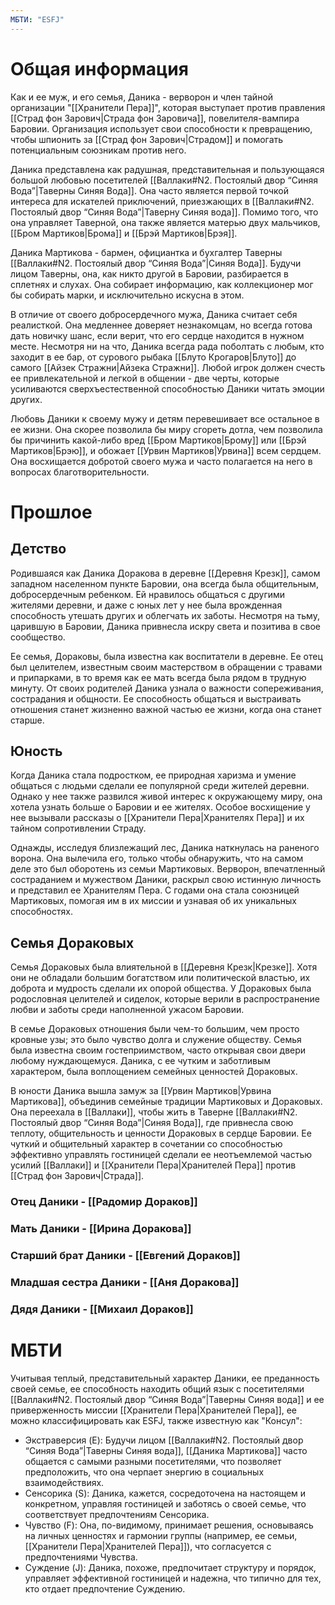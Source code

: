 ```yaml
---
МБТИ: "ESFJ"
---
```

# Общая информация

Как и ее муж, и его семья, Даника - верворон и член тайной организации "[[Хранители Пера]]", которая выступает против правления [[Страд фон Зарович|Страда фон Заровича]], повелителя-вампира Баровии. Организация использует свои способности к превращению, чтобы шпионить за [[Страд фон Зарович|Страдом]] и помогать потенциальным союзникам против него.

Даника представлена как радушная, представительная и пользующаяся большой любовью посетителей [[Валлаки#N2. Постоялый двор “Синяя Вода”|Таверны Синяя Вода]]. Она часто является первой точкой интереса для искателей приключений, приезжающих в [[Валлаки#N2. Постоялый двор “Синяя Вода”|Таверну Синяя вода]]. Помимо того, что она управляет Таверной, она также является матерью двух мальчиков, [[Бром Мартиков|Брома]] и [[Брэй Мартиков|Брэя]].

Даника Мартикова - бармен, официантка и бухгалтер Таверны [[Валлаки#N2. Постоялый двор “Синяя Вода”|Синяя Вода]]. Будучи лицом Таверны, она, как никто другой в Баровии, разбирается в сплетнях и слухах. Она собирает информацию, как коллекционер мог бы собирать марки, и исключительно искусна в этом.

В отличие от своего добросердечного мужа, Даника считает себя реалисткой. Она медленнее доверяет незнакомцам, но всегда готова дать новичку шанс, если верит, что его сердце находится в нужном месте. Несмотря ни на что, Даника всегда рада поболтать с любым, кто заходит в ее бар, от сурового рыбака [[Блуто Крогаров|Блуто]] до самого [[Айзек Стражни|Айзека Стражни]]. Любой игрок должен счесть ее привлекательной и легкой в общении - две черты, которые усиливаются сверхъестественной способностью Даники читать эмоции других.

Любовь Даники к своему мужу и детям перевешивает все остальное в ее жизни. Она скорее позволила бы миру сгореть дотла, чем позволила бы причинить какой-либо вред [[Бром Мартиков|Брому]] или [[Брэй Мартиков|Брэю]], и обожает [[Урвин Мартиков|Урвина]] всем сердцем. Она восхищается добротой своего мужа и часто полагается на него в вопросах благотворительности.

# Прошлое

## Детство

Родившаяся как Даника Доракова в деревне [[Деревня Крезк]], самом западном населенном пункте Баровии, она всегда была общительным, добросердечным ребенком. Ей нравилось общаться с другими жителями деревни, и даже с юных лет у нее была врожденная способность утешать других и облегчать их заботы. Несмотря на тьму, царившую в Баровии, Даника привнесла искру света и позитива в свое сообщество.

Ее семья, Дораковы, была известна как воспитатели в деревне. Ее отец был целителем, известным своим мастерством в обращении с травами и припарками, в то время как ее мать всегда была рядом в трудную минуту. От своих родителей Даника узнала о важности сопереживания, сострадания и общности. Ее способность общаться и выстраивать отношения станет жизненно важной частью ее жизни, когда она станет старше.

## Юность

Когда Даника стала подростком, ее природная харизма и умение общаться с людьми сделали ее популярной среди жителей деревни. Однако у нее также развился живой интерес к окружающему миру, она хотела узнать больше о Баровии и ее жителях. Особое восхищение у нее вызывали рассказы о [[Хранители Пера|Хранителях Пера]] и их тайном сопротивлении Страду.

Однажды, исследуя близлежащий лес, Даника наткнулась на раненого ворона. Она вылечила его, только чтобы обнаружить, что на самом деле это был оборотень из семьи Мартиковых. Верворон, впечатленный состраданием и мужеством Даники, раскрыл свою истинную личность и представил ее Хранителям Пера. С годами она стала союзницей Мартиковых, помогая им в их миссии и узнавая об их уникальных способностях.

## Семья Дораковых

Семья Дораковых была влиятельной в [[Деревня Крезк|Крезке]]. Хотя они не обладали большим богатством или политической властью, их доброта и мудрость сделали их опорой общества. У Дораковых была родословная целителей и сиделок, которые верили в распространение любви и заботы среди наполненной ужасом Баровии.

В семье Дораковых отношения были чем-то большим, чем просто кровные узы; это было чувство долга и служение обществу. Семья была известна своим гостеприимством, часто открывая свои двери любому нуждающемуся. Даника, с ее чутким и заботливым характером, была воплощением семейных ценностей Дораковых.

В юности Даника вышла замуж за [[Урвин Мартиков|Урвина Мартикова]], объединив семейные традиции Мартиковых и Дораковых. Она переехала в [[Валлаки]], чтобы жить в Таверне [[Валлаки#N2. Постоялый двор “Синяя Вода”|Синяя Вода]], где привнесла свою теплоту, общительность и ценности Дораковых в сердце Баровии. Ее чуткий и общительный характер в сочетании со способностью эффективно управлять гостиницей сделали ее неотъемлемой частью усилий [[Валлаки]] и [[Хранители Пера|Хранителей Пера]] против [[Страд фон Зарович|Страда]].

### Отец Даники - [[Радомир Дораков]]

### Мать Даники - [[Ирина Доракова]]

### Старший брат Даники - [[Евгений Дораков]]

### Младшая сестра Даники - [[Аня Доракова]]

### Дядя Даники - [[Михаил Дораков]]

# МБТИ

Учитывая теплый, представительный характер Даники, ее преданность своей семье, ее способность находить общий язык с посетителями [[Валлаки#N2. Постоялый двор “Синяя Вода”|Таверны Синяя вода]] и ее приверженность миссии [[Хранители Пера|Хранителей Пера]], ее можно классифицировать как ESFJ, также известную как "Консул":

- Экстраверсия (E): Будучи лицом [[Валлаки#N2. Постоялый двор “Синяя Вода”|Таверны Синяя вода]], [[Даника Мартикова]] часто общается с самыми разными посетителями, что позволяет предположить, что она черпает энергию в социальных взаимодействиях.
- Сенсорика (S): Даника, кажется, сосредоточена на настоящем и конкретном, управляя гостиницей и заботясь о своей семье, что соответствует предпочтениям Сенсорика.
- Чувство (F): Она, по-видимому, принимает решения, основываясь на личных ценностях и гармонии группы (например, ее семьи, [[Хранители Пера|Хранителей Пера]]), что согласуется с предпочтениями Чувства.
- Суждение (J): Даника, похоже, предпочитает структуру и порядок, управляет эффективной гостиницей и надежна, что типично для тех, кто отдает предпочтение Суждению.

